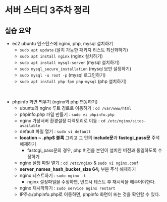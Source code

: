 # 서버 스터디 3주차 정리

## 실습 요약
- ec2 ubuntu 인스턴스에 nginx, php, mysql 설치하기
  - ```sudo apt update``` (설치 가능한 패키지 리스트 최신화하기)
  - ```sudo apt install nginx``` (nginx 설치하기)
  - ```sudo apt install mysql-server``` (mysql 설치하기)
  - ```sudo mysql_secure_installation``` (mysql 보안 설정하기)
  - ```sudo mysql -u root -p``` (mysql 로그인하기)
  - ```sudo apt install php-fpm php-mysql``` (php 설치하기)
<br/>

- phpinfo 화면 띄우기 (nginx와 php 연동하기)
  - ubuntu의 nginx 루트 경로로 이동하기 : ```cd /var/www/html```
  - phpinfo.php 파일 만들기 : ```sudo vi phpinfo.php```
  - nginx 가상서버 환경설정 디렉토리로 이동 : ```cd /etc/nginx/sites-available```
  - default 파일 열기 : ```sudo vi default```
  - **location ~ \.php$ 블록** 그리고 그 안의 **include문**과 **fastcgi_pass문** 주석 해제하기
    - fastcgi_pass문의 경우, php 버전을 본인이 설치한 버전과 동일하도록 수정하기
  - nginx 설정 파일 열기 : ```cd /etc/nginx``` & ```sudo vi nginx.conf```
  - **server_names_hash_bucket_size 64;** 부분 주석 해제하기
  - nginx 테스트하기 : ```sudo nginx -t```
    - nginx 설정파일을 수정하면, 반드시 테스트 후 재시작을 해주어야한다. 
  - nginx 재시작하기 : ```sudo service nginx restart```
  - IP주소/phpinfo.php로 이동하면, phpinfo 화면이 뜨는 것을 확인할 수 있다. 
<br/> 
